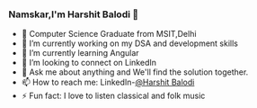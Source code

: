 ### Namskar,I'm Harshit Balodi 👋

- 📕 Computer Science Graduate from MSIT,Delhi
- 🔭 I’m currently working on my DSA and development skills
- 🌱 I’m currently learning Angular
- 👯 I’m looking to connect on LinkedIn 
- 💬 Ask me about anything and We'll find the solution together.
- 📫 How to reach me: LinkedIn-[@Harshit Balodi](https://www.linkedin.com/in/harshit-balodi/)
- ⚡ Fun fact: I love to listen classical and folk music 


